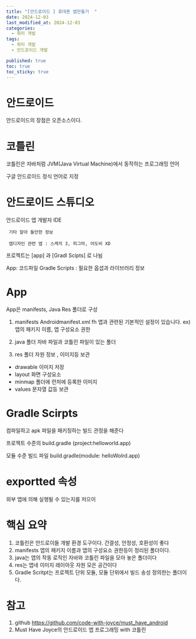 ```yaml
---
title: "[안드로이드 ] 휴대폰 앱만들기  "
date: 2024-12-03
last_modified_at: 2024-12-03
categories:
  - 취미 개발
tags:
  - 취미 개발
  - 안드로이드 개발 

published: true
toc: true
toc_sticky: true
---
```


# 안드로이드 
 안드로이드의 장점은 오픈소스이다.


# 코틀린 
 코틀린은 자바처럼 JVM(Java Virtual Machine)에서 동작하는 프로그래밍 언어

 구글 안드로이드 정식 언어로 지정

# 안드로이드 스튜디오
 안드로이드 앱 개발자 IDE


```
 기타 알아 둘만한 정보
 
 앱디자인 관련 앱 : 스케치 3, 피그마, 어도비 XD  
```

프로젝트는 [app] 과 [Gradl Scipts] 로 나뉨

App: 코드파일
Gradle Scripts : 필요한 옵셥과 라이브러리 정보

# App
 App은 manifests, Java Res 폴더로 구성

1. manifests Androidmanifest.xml fh 앱과 관련된 기본적인 설정이 있습니다.
ex) 앱의 패키지 이름, 앱 구성요소 권한 

2. java 폴더 
 자바 파일과 코틀린 파일이 있는 폴더

3. res 폴더
 자원 정보 , 이미지등 보관
 - drawable 이미지 저장
 - layout 화면 구성요소
 - minmap 폴더에 런처에 등록한 이미지
 - values 문자열 값등 보관

# Gradle Scirpts 
 컴파일하고 apk 파일을 패키징하는 빌드 관정을 해준다

 프로젝트 수준의 build.gradle (project:helloworld.app)

 모듈 수준 빌드 파일 build.gradle(module: helloWolrd.app)


# exportted 속성
 외부 앱에 의해 실행될 수 있는지를 저으이



# 핵심 요약
1. 코틀린은 안드로이들 개발 환경 도구이다. 간결성, 안정성, 호환성이 좋다
2. manifests 앱의 패키지 이름과 앱의 구성요소 권한등이 정리된 폴더이다.
3. java는 앱의 작동 로직인 자바와 코틀린 파일을 모아 놓은 폴더이다
4. res는 앱네 이미지 레이아웃 자원 모은 공간이다
5. Gradle Scritpt는 프로젝트 단위 모듈, 모듈 단위에서 빌드 송성 정의한는 폴더이다.


# 참고

1. github
https://github.com/code-with-joyce/must_have_android
2. Must Have Joyce의 안드로이드 앱 프로그래밍 with 코틀린
